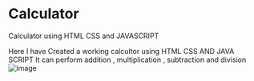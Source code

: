 # Calculator
Calculator using HTML CSS  and JAVASCRIPT

Here I have Created a working calcultor using HTML CSS AND JAVA SCRIPT
It can perform addition , multiplication , subtraction and division 
![image](https://github.com/user-attachments/assets/06544292-d320-44c1-8a43-f5072df0dec6)
